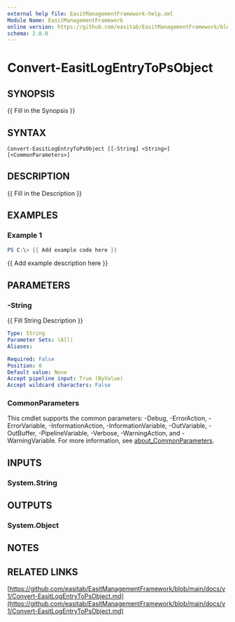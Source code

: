 ```yaml
---
external help file: EasitManagementFramework-help.xml
Module Name: EasitManagementFramework
online version: https://github.com/easitab/EasitManagementFramework/blob/main/docs/v1/Convert-EasitLogEntryToPsObject.md
schema: 2.0.0
---
```


# Convert-EasitLogEntryToPsObject

## SYNOPSIS
{{ Fill in the Synopsis }}

## SYNTAX

```
Convert-EasitLogEntryToPsObject [[-String] <String>] [<CommonParameters>]
```

## DESCRIPTION
{{ Fill in the Description }}

## EXAMPLES

### Example 1
```powershell
PS C:\> {{ Add example code here }}
```

{{ Add example description here }}

## PARAMETERS

### -String
{{ Fill String Description }}

```yaml
Type: String
Parameter Sets: (All)
Aliases:

Required: False
Position: 0
Default value: None
Accept pipeline input: True (ByValue)
Accept wildcard characters: False
```

### CommonParameters
This cmdlet supports the common parameters: -Debug, -ErrorAction, -ErrorVariable, -InformationAction, -InformationVariable, -OutVariable, -OutBuffer, -PipelineVariable, -Verbose, -WarningAction, and -WarningVariable. For more information, see [about_CommonParameters](http://go.microsoft.com/fwlink/?LinkID=113216).

## INPUTS

### System.String
## OUTPUTS

### System.Object
## NOTES

## RELATED LINKS

[https://github.com/easitab/EasitManagementFramework/blob/main/docs/v1/Convert-EasitLogEntryToPsObject.md](https://github.com/easitab/EasitManagementFramework/blob/main/docs/v1/Convert-EasitLogEntryToPsObject.md)

